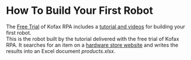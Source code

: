 # How To Build Your First Robot
The [Free Trial](https://www.kofax.com/Products/rpa/rpa-free-trial?crmCampaignID=CMP-14645-N3B9L9) of Kofax RPA includes a [tutorial and videos](https://www.kofax.com/Learn/Videos/kofax-rpa-tutorials) for building your first robot.  
This is the robot built by the tutorial delivered with the free trial of Kofax RPA. It searches for an item on a [hardware store website](http://class.kofax.com/hardyhardware) and writes the results into an Excel document *products.xlsx*.  

